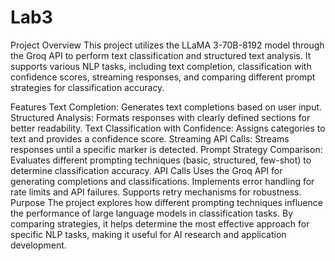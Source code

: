 # Lab3
Project Overview
This project utilizes the LLaMA 3-70B-8192 model through the Groq API to perform text classification and structured text analysis. It supports various NLP tasks, including text completion, classification with confidence scores, streaming responses, and comparing different prompt strategies for classification accuracy.

Features
Text Completion: Generates text completions based on user input.
Structured Analysis: Formats responses with clearly defined sections for better readability.
Text Classification with Confidence: Assigns categories to text and provides a confidence score.
Streaming API Calls: Streams responses until a specific marker is detected.
Prompt Strategy Comparison: Evaluates different prompting techniques (basic, structured, few-shot) to determine classification accuracy.
API Calls
Uses the Groq API for generating completions and classifications.
Implements error handling for rate limits and API failures.
Supports retry mechanisms for robustness.
Purpose
The project explores how different prompting techniques influence the performance of large language models in classification tasks. By comparing strategies, it helps determine the most effective approach for specific NLP tasks, making it useful for AI research and application development.
